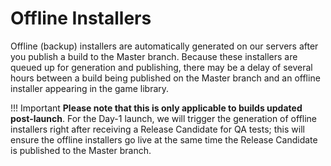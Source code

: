 # Offline Installers

Offline (backup) installers are automatically generated on our servers after you publish a build to the Master branch. Because these installers are queued up for generation and publishing, there may be a delay of several hours between a build being published on the Master branch and an offline installer appearing in the game library.

!!! Important
    **Please note that this is only applicable to builds updated post-launch**. For the Day-1 launch, we will trigger the generation of offline installers right after receiving a Release Candidate for QA tests; this will ensure the offline installers go live at the same time the Release Candidate is published to the Master branch.